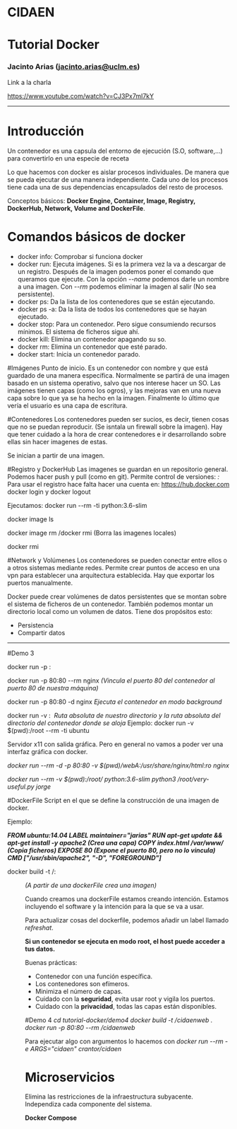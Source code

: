 # CIDAEN

# Tutorial Docker

### Jacinto Arias (jacinto.arias@uclm.es)

Link a la charla

https://www.youtube.com/watch?v=CJ3Px7mI7kY

---
# Introducción
Un contenedor es una capsula del entorno de ejecución (S.O, software,...)
para convertirlo en una especie de receta

Lo que hacemos con docker es aislar procesos individuales. De manera que se pueda ejecutar de una manera independiente.
Cada uno de los procesos tiene cada una de sus dependencias encapsulados del resto de procesos.

Conceptos básicos: **Docker Engine, Container, Image, Registry, DockerHub, Network, Volume and DockerFile**.

# Comandos básicos de docker

- docker info: Comprobar si funciona docker
- docker run: Ejecuta imágenes. Si es la primera vez la va a descargar de un registro. Después de la imagen podemos poner el comando que queramos que ejecute. Con la opción *--name* podemos darle un nombre a una imagen. Con *--rm* podemos eliminar la imagen al salir (No sea persistente).
- docker ps: Da la lista de los contenedores que se están ejecutando.
- docker ps -a: Da la lista de todos los contenedores que se hayan ejecutado.
- docker stop: Para un contenedor. Pero sigue consumiendo recursos mínimos. El sistema de ficheros sigue ahí.
- docker kill: Elimina un contenedor apagando su so.
- docker rm: Elimina un contenedor que esté parado.
- docker start: Inicia un contenedor parado.

#Imágenes
Punto de inicio. Es un contenedor con nombre y que está guardado de una manera específica.
Normalmente se partirá de una imagen basado en un sistema operativo, salvo que nos interese hacer un SO.
Las imágenes tienen capas (como los ogros), y las mejoras van en una nueva capa sobre lo que ya se ha hecho en la imagen. Finalmente lo último que vería el usuario es una capa de escritura.

#Contenedores
Los contenedores pueden ser sucios, es decir, tienen cosas que no se puedan reproducir. (Se isntala un firewall sobre la imagen). Hay que tener cuidado a la hora de crear contenedores e ir desarrollando sobre ellas sin hacer imagenes de estas.

Se inician a partir de una imagen.

#Registro y DockerHub
Las imagenes se guardan en un repositorio general. Podemos hacer push y pull (como en git).
Permite control de versiones:
*<image-name>:<tag>*
Para usar el registro hace falta hacer una cuenta en: https://hub.docker.com
docker login y docker logout

Ejecutamos: docker run --rm -ti python:3.6-slim

docker image ls

docker image rm /docker rmi (Borra las imagenes locales)

docker rmi <nombre del repositorio>

#Network y Volúmenes
Los contenedores se pueden conectar entre ellos o a otros sistemas mediante redes.
Permite crear puntos de acceso en una vpn para establecer una arquitectura establecida.
Hay que exportar los puertos manualmente.

Docker puede crear volúmenes de datos persistentes que se montan sobre el sistema de ficheros de un contenedor. También podemos montar un directorio local como un volumen de datos.
Tiene dos propósitos esto:
 - Persistencia
 - Compartir datos

---
#Demo 3

docker run -p <host>:<container> <image>

docker run -p 80:80 --rm nginx
*(Vincula el puerto 80 del contenedor al puerto 80 de nuestra máquina)*

docker run -p 80:80 -d nginx
*Ejecuta el contenedor en modo background*

docker run -v <local-dir>:<remote-dir> <image>
*Ruta absoluta de nuestro directorio y la ruta absoluta del directorio del contenedor donde se aloja*
Ejemplo: docker run -v $(pwd):/root --rm -ti ubuntu

Servidor x11 con salida gráfica. Pero en general no vamos a poder ver una interfaz gráfica con docker.

*docker run --rm -d -p 80:80 -v $(pwd)/webA:/usr/share/nginx/html:ro nginx*

*docker run --rm -v $(pwd):/root/ python:3.6-slim python3 /root/very-useful.py jorge*

#DockerFile
Script en el que se define la construcción de una imagen de docker.

Ejemplo:

***FROM ubuntu:14.04
LABEL maintainer="jarias"
RUN apt-get update && apt-get install -y apache2  (Crea una capa)
COPY index.html /var/www/                         (Copia ficheros)
EXPOSE 80                                         (Expone el puerto 80, pero no lo vincula)
CMD ["/usr/sbin/apache2", "-D", "FOREGROUND"]***

docker build -t <namespace>/<image-name>:<tag> <dir>
*(A partir de una dockerFile crea una imagen)*

Cuando creamos una dockerFile estamos creando intención. Estamos incluyendo el software y la intención para la que se va a usar.

Para actualizar cosas del dockerfile, podemos añadir un label llamado *refreshat*.

**Si un contenedor se ejecuta en modo root, el host puede acceder a tus datos.**

Buenas prácticas:

- Contenedor con una función específica.
- Los contenedores son efímeros.
- Minimiza el número de capas.
- Cuidado con la **seguridad**, evita usar root y vigila los puertos.
- Cuidado con la **privacidad**, todas las capas están disponibles.


#Demo 4
*cd tutorial-docker/demo4*
*docker build -t <workspace>/cidaenweb .*
*docker run -p 80:80 --rm <workspace>/cidaenweb*

Para ejecutar algo con argumentos lo hacemos con
*docker run --rm -e ARGS="cidaen" crantor/cidaen*


# Microservicios

Elimina las restricciones de la infraestructura subyacente. Independiza cada componente del sistema.

**Docker Compose**
